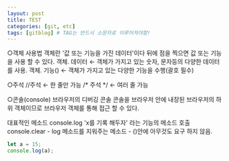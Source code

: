 ```yaml
---
layout: post
title: TEST
categories: [git, etc]
tags: [gitblog] # TAG는 반드시 소문자로 이루어져야함!
---
```


○객체 사용법
객체란 '값 또는 기능을 가진 데이터'이다
뒤에 점을 찍으면 값 또는 기능을 사용 할 수 있다.
객체. 데이터 ← 객체가 가지고 있는 숫자, 문자등의 다양한 데이터를 사용.
객체. 기능() ← 객체가 가지고 있는 다양한 기능을 수행(괄호 필수)

○주석
//주석 ← 한 줄만 가능
/* 주석 */ ← 여러 줄 가능

○콘솔(console)
브라우저의 디버깅 콘솔
콘솔을 브라우저 안에 내장된 브라우저의 하위 객체이므로 브라우저 객체를 통해 접근 할 수 있다.

대표적인 메소드
console.log 'x를 기록 해두자' 라는 기능의 메소드 호출
console.clear - log 메소드를 지워주는 메소드
              - ()안에 아무것도 요구 하지 않음.


```Javascript
let a = 15;
console.log(a);

```
